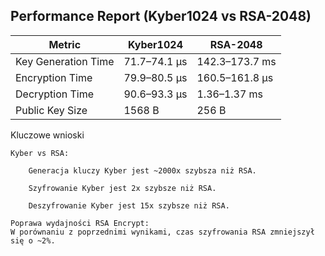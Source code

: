 ## Performance Report (Kyber1024 vs RSA-2048)

| Metric               | Kyber1024       | RSA-2048        |
|----------------------|-----------------|-----------------|
| Key Generation Time  | 71.7–74.1 µs    | 142.3–173.7 ms  |
| Encryption Time      | 79.9–80.5 µs    | 160.5–161.8 µs  |
| Decryption Time      | 90.6–93.3 µs    | 1.36–1.37 ms    |
| Public Key Size      | 1568 B          | 256 B           |



Kluczowe wnioski

    Kyber vs RSA:

        Generacja kluczy Kyber jest ~2000x szybsza niż RSA.

        Szyfrowanie Kyber jest 2x szybsze niż RSA.

        Deszyfrowanie Kyber jest 15x szybsze niż RSA.

    Poprawa wydajności RSA Encrypt:
    W porównaniu z poprzednimi wynikami, czas szyfrowania RSA zmniejszył się o ~2%.